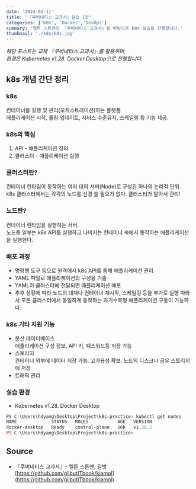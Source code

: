 ```yaml
---
date: '2024-01-11'
title: '『쿠버네티스 교과서』실습 1장'
categories: ['K8s', 'Docker','DevOps']
summary: '엘튼 스톤맨의 『쿠버네티스 교과서』를 바탕으로 k8s 실습을 진행합니다.'
thumbnail: './k8s/k8s.jpg'
---
```

*해당 포스트는 교재 『쿠버네티스 교과서』를 활용하며,*  
*환경은 Kubernetes v1.28. Docker Desktop으로 진행합니다.* 

## k8s 개념 간단 정리

### k8s  
컨테이너를 실행 및 관리(오케스트레이션)하는 플랫폼  
애플리케이션 시작, 롤링 업데이트, 서비스 수준유지, 스케일링 등 기능 제공.  

### k8s의 핵심
1. API - 애플리케이션 정의
2. 클러스터 - 애플리케이션 실행

### 클러스터란?
컨테이너 런타임이 동작하는 여러 대의 서버(Node)로 구성된 하나의 논리적 단위.  
k8s 클러스터에서는 각각의 노드를 신경 쓸 필요가 없다. 클러스터가 알아서 관리!

### 노드란?
컨테이너 런타임을 실행하는 서버.  
노드중 일부는 k8s API를 실행하고 나머지는 컨테이너 속에서 동작하는 애플리케이션을 실행한다.  

### 배포 과정
- 명령행 도구 등으로 원격에서 k8s API를 통해 애플리케이션 관리
- YAML 파일로 애플리케이션의 구성을 기술
- YAML이 클러스터에 전달되면 애플리케이션 배포
- 추후 상황에 따라 노드의 대체나 컨테이너 재시작, 스케일링 등을 추가로 실행 
따라서 모든 클러스터에서 동일하게 동작하는 자기수복형 애플리케이션 구동이 가능하다.

### k8s 기타 지원 기능
- 분산 데이터베이스  
  애플리케이션 구성 정보, API 키, 패스워드등 저장 가능
- 스토리지  
  컨테이너 외부에 데이터 저장 가능. 고가용성 확보. 노드의 디스크나 공유 스토리지에 저장
- 트래픽 관리  

### 실습 환경

- Kubernetes v1.28. Docker Desktop

```powershell
PS C:\Users\hdyang\Desktop\Project\k8s-practice> kubectl get nodes
NAME             STATUS   ROLES           AGE   VERSION
docker-desktop   Ready    control-plane   16h   v1.28.2
PS C:\Users\hdyang\Desktop\Project\k8s-practice>   
```
## Source

- 『쿠버네티스 교과서』- 엘튼 스톤맨, 길벗  
  [https://github.com/gilbutITbook/kiamol](https://github.com/gilbutITbook/kiamol)
